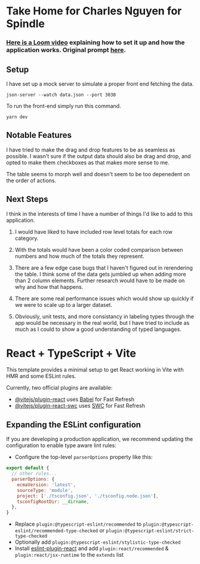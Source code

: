 # Take Home for Charles Nguyen for Spindle

### [Here is a Loom video](https://www.loom.com/share/d9757c896af84440a4abb8087ad4b439?sid=ecdcbf8a-5b24-4654-9f23-9dfe1fab8df1) explaining how to set it up and how the application works. Original prompt [here](https://spindle.notion.site/Take-Home-Challenge-The-Drag-n-Drop-Multi-Pivot-Table-0ba1957eabcf418cad6e4da866fc5fa7?pvs=4).

## Setup

I have set up a mock server to simulate a proper front end fetching the data.
```
json-server --watch data.json --port 3030
```
To run the front-end simply run this command.
```
yarn dev
```

## Notable Features

I have tried to make the drag and drop features to be as seamless as possible. I wasn't sure if the output data should also be drag and drop, and opted to make them checkboxes as that makes more sense to me.

The table seems to morph well and doesn't seem to be too depenedent on the order of actions.

## Next Steps

I think in the interests of time I have a number of things I'd like to add to this application.

1) I would have liked to have included row level totals for each row category.

2) With the totals would have been a color coded comparison between numbers and how much of the totals they represent.

3) There are a few edge case bugs that I haven't figured out in rerendering the table. I think some of the data gets jumbled up when adding more than 2 column elements. Further research would have to be made on why and how that happens.

4) There are some real performance issues which would show up quickly if we were to scale up to a larger dataset.

5) Obviously, unit tests, and more consistancy in labeling types through the app would be necessary in the real world, but I have tried to include as much as I could to show a good understanding of typed languages.

# React + TypeScript + Vite

This template provides a minimal setup to get React working in Vite with HMR and some ESLint rules.

Currently, two official plugins are available:

- [@vitejs/plugin-react](https://github.com/vitejs/vite-plugin-react/blob/main/packages/plugin-react/README.md) uses [Babel](https://babeljs.io/) for Fast Refresh
- [@vitejs/plugin-react-swc](https://github.com/vitejs/vite-plugin-react-swc) uses [SWC](https://swc.rs/) for Fast Refresh

## Expanding the ESLint configuration

If you are developing a production application, we recommend updating the configuration to enable type aware lint rules:

- Configure the top-level `parserOptions` property like this:

```js
export default {
  // other rules...
  parserOptions: {
    ecmaVersion: 'latest',
    sourceType: 'module',
    project: ['./tsconfig.json', './tsconfig.node.json'],
    tsconfigRootDir: __dirname,
  },
}
```

- Replace `plugin:@typescript-eslint/recommended` to `plugin:@typescript-eslint/recommended-type-checked` or `plugin:@typescript-eslint/strict-type-checked`
- Optionally add `plugin:@typescript-eslint/stylistic-type-checked`
- Install [eslint-plugin-react](https://github.com/jsx-eslint/eslint-plugin-react) and add `plugin:react/recommended` & `plugin:react/jsx-runtime` to the `extends` list

